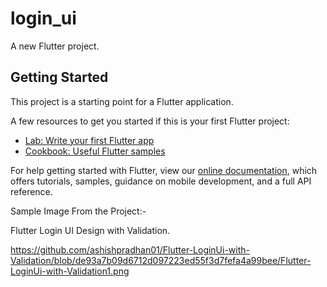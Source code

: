 # login_ui

A new Flutter project.

## Getting Started

This project is a starting point for a Flutter application.

A few resources to get you started if this is your first Flutter project:

- [Lab: Write your first Flutter app](https://flutter.dev/docs/get-started/codelab)
- [Cookbook: Useful Flutter samples](https://flutter.dev/docs/cookbook)

For help getting started with Flutter, view our
[online documentation](https://flutter.dev/docs), which offers tutorials,
samples, guidance on mobile development, and a full API reference.

Sample Image From the Project:-

Flutter Login UI Design with Validation.

https://github.com/ashishpradhan01/Flutter-LoginUi-with-Validation/blob/de93a7b09d6712d097223ed55f3d7fefa4a99bee/Flutter-LoginUi-with-Validation1.png
